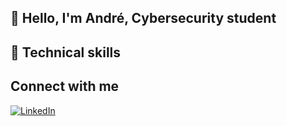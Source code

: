 <!--
**AC2002FR/AC2002FR** is a ✨ _special_ ✨ repository because its `README.md` (this file) appears on your GitHub profile.
![André's GitHub stats](https://github-readme-stats.vercel.app/api?username=AC2002FR)
-->

## 👋 Hello, I'm André, Cybersecurity student


## 💼 Technical skills


## Connect with me
[![LinkedIn](https://img.shields.io/badge/-LinkedIn-blue?style=flat&logo=LinkedIn)](https://www.linkedin.com/in/andrechapoton/)

